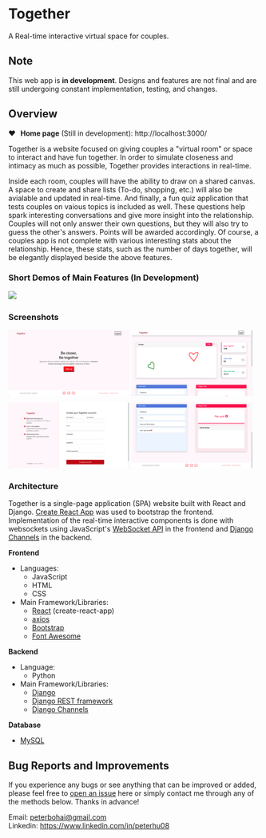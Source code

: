 # Together
A Real-time interactive virtual space for couples.

## Note
This web app is **in development**. Designs and features are not final and are still undergoing constant implementation, testing, and changes.

## Overview
**❤️ &nbsp; Home page** (Still in development): http://localhost:3000/

Together is a website focused on giving couples a "virtual room" or space to interact and have fun together. In order to simulate closeness and intimacy as much as possible, Together provides interactions in real-time. 

Inside each room, couples will have the ability to draw on a shared canvas. A space to create and share lists (To-do, shopping, etc.) will also be avialable and updated in real-time. And finally, a fun quiz application that tests couples on vaious topics is included as well. These questions help spark interesting conversations and give more insight into the relationship. Couples will not only answer their own questions, but they will also try to guess the other's answers. Points will be awarded accordingly. Of course, a couples app is not complete with various interesting stats about the relationship. Hence, these stats, such as the number of days together, will be elegantly displayed beside the above features.

### Short Demos of Main Features (In Development)
<img src="https://media.giphy.com/media/bUYoRaFykP2OzuSmSU/giphy.gif" width=48%/>


### Screenshots
<img src="together-client/public/screenshots/screenshot_1.png" width=48% style="margin-bottom: 10px;margin-right: 5px;"/><img src="together-client/public/screenshots/screenshot_3.png" width=48% style="margin-bottom: 10px;"/>
<img src="together-client/public/screenshots/screenshot_2.png" width=48% style="margin-right: 5px;"/><img src="together-client/public/screenshots/screenshot_4.png" width=48% />


### Architecture
Together is a single-page application (SPA) website built with React and Django. [Create React App](https://github.com/facebook/create-react-app) was used to bootstrap the frontend. Implementation of the real-time interactive components is done with websockets using JavaScript's [WebSocket API](https://developer.mozilla.org/en-US/docs/Web/API/WebSocket) in the frontend and [Django Channels](https://channels.readthedocs.io/en/latest/) in the backend.

**Frontend**
- Languages: 
 	* JavaScript
	* HTML
	* CSS
- Main Framework/Libraries:
 	* [React](https://reactjs.org/) (create-react-app)
	* [axios](https://www.npmjs.com/package/axios)
	* [Bootstrap](https://getbootstrap.com/)
	* [Font Awesome](https://fontawesome.com/)

**Backend**
- Language: 
	* Python
- Main Framework/Libraries:
 	* [Django](https://www.djangoproject.com/)
	* [Django REST framework](https://www.django-rest-framework.org/)
	* [Django Channels](https://channels.readthedocs.io/en/latest/)

**Database**
- [MySQL](https://www.mysql.com/)

## Bug Reports and Improvements
If you experience any bugs or see anything that can be improved or added, please feel free to [open an issue](https://github.com/PeterBohai/together/issues) here or simply contact me through any of the methods below. Thanks in advance!

Email: peterbohai@gmail.com <br/>
Linkedin: https://www.linkedin.com/in/peterhu08
